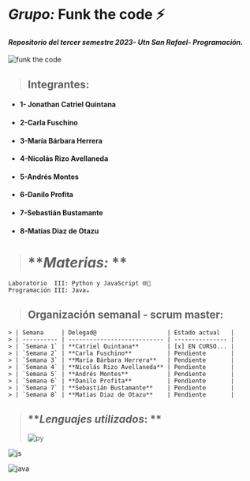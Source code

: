 # _Grupo:_ **Funk the code** ⚡

#### _Repositorio del tercer semestre 2023- Utn San Rafael- Programación._

![funk the code](https://media4.giphy.com/media/v1.Y2lkPTc5MGI3NjExMjIxZTQ1MGFiMWZhNjgzNWY0NjM5NmM5YTU4MmYwMDBiMGJkYTY1ZSZjdD1n/FoVzfcqCDSb7zCynOp/giphy.gif)

> ## **Integrantes**:

- #### 1- Jonathan Catriel Quintana
- #### 2-Carla Fuschino
- #### 3-María Bárbara Herrera
- #### 4-Nicolás Rizo Avellaneda
- #### 5-Andrés Montes
- #### 6-Danilo Profita
- #### 7-Sebastián Bustamante
- #### 8-Matias Diaz de Otazu

> # **_Materias:_ **

```
Laboratorio  III: Python y JavaScript 🌐🐍
Programación III: Java☕
```

> ## **Organización semanal - scrum master**:

```
> | Semana     | Delegad@                    | Estado actual   |
> | ---------- | --------------------------- | --------------- |
> | `Semana 1` | **Catriel Quintana**        | [x] EN CURSO... |
> | `Semana 2` | **Carla Fuschino**          | Pendiente       |
> | `Semana 3` | **María Bárbara Herrera**   | Pendiente       |
> | `Semana 4` | **Nicolás Rizo Avellaneda** | Pendiente       |
> | `Semana 5` | **Andrés Montes**           | Pendiente       |
> | `Semana 6` | **Danilo Profita**          | Pendiente       |
> | `Semana 7` | **Sebastián Bustamante**    | Pendiente       |
> | `Semana 8` | **Matias Diaz de Otazu**    | Pendiente       |
```

> ## **_Lenguajes utilizados_: **
>
> ![py](https://media4.giphy.com/media/coxQHKASG60HrHtvkt/giphy.gif?cid=ecf05e47vscbxnqi6yxok229ruj0sc0xhakpf7wc4n8ob62l&rid=giphy.gif&ct=g.gif)

![js](https://www.disenowebwordpress.com/wp-content/uploads/2018/08/animationJS.gif)

![java](https://camo.githubusercontent.com/7eb44783ce417ae7261fbcea3b9aa6a71a281326b36e62becd958a685e3b3ab0/68747470733a2f2f6d69726f2e6d656469756d2e636f6d2f6d61782f3634302f312a6c684f617833635a4154475a774568473075545952412e676966)

